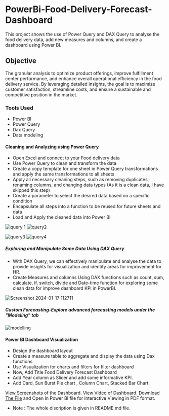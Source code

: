 # PowerBi-Food-Delivery-Forecast-Dashboard
This project shows the use of Power Query and DAX Query to analyse the food delivery data, add new measures and columns, and create a dashboard using Power BI.

## Objective 
The granular analysis to optimize product offerings, improve fulfillment center performance, and enhance overall operational efficiency in the food delivery service. By leveraging detailed insights, the goal is to maximize customer satisfaction, streamline costs, and ensure a sustainable and competitive position in the market.

### Tools Used
* Power BI
* Power Query
* Dax Query
* Data modeling

#### Cleaning and Analyzing using Power Query
- Open Excel and connect to your Food delivery data
- Use Power Query to clean and transform the data
- Create a copy template for one sheet in Power Query transformations and apply the same transformations to all sheets
- Apply all necessary cleaning steps, such as removing duplicates, renaming columns, and changing data types (As it is a clean data, I have skipped this step)
- Create a parameter to select the desired data based on a specific condition
- Encapsulate all steps into a function to be reused for future sheets and data
- Load and Apply the cleaned data into Power BI

![query 1](https://github.com/TrushnaR/PowerBI-Food-Delivery-Forecast-Dashboard-/assets/155801135/d30204e1-0ce0-44a6-b0ad-7212193fb6fa)
![query2](https://github.com/TrushnaR/PowerBI-Food-Delivery-Forecast-Dashboard-/assets/155801135/29104a7f-42a8-422c-8b92-236ed4cc61a1)

![query3](https://github.com/TrushnaR/PowerBI-Food-Delivery-Forecast-Dashboard-/assets/155801135/6fc45e16-bcdb-4425-84eb-5232df63b632)
![query4](https://github.com/TrushnaR/PowerBI-Food-Delivery-Forecast-Dashboard-/assets/155801135/0417f1a8-5c96-42c5-83e0-9cc3420aa111)

##### Exploring and Manipulate Some Data Using DAX Query
* With DAX Query, we can effectively manipulate and analyse the data to provide insights for visualization and identify areas for improvement for HR.
* Create Measures and columns Using DAX functions such as count, sum, calculate, if, switch, divide and Date-time function for exploring some clean data for improve dashboard KPI in PowerBI.

![Screenshot 2024-01-17 112711](https://github.com/TrushnaR/PowerBI-Food-Delivery-Forecast-Dashboard-/assets/155801135/82ed9478-310f-42a2-bc0e-e3c6696da4d0)

##### Custom Forecasting-Explore advanced forecasting models under the "Modeling" tab
![modelling](https://github.com/TrushnaR/PowerBi-Food-Delivery-Forecast-Dashboard/assets/155801135/d3d57af9-ab84-4a38-a491-74d67daed06a)

#### Power BI Dashboard Visualization
* Design the dashboard layout
* Create a measure table to aggregate and display the data using Dax functions
* Use Visualization for charts and filters for filter dashboard
* Now, Add Title Food Delivery Forecast Dashboard
* Add Year column as Slicer and add some informative KPI.
* Add Card, Sun Burst Pie chart , Column Chart, Stacked Bar Chart.

[View Screenshots](https://github.com/TrushnaR/PowerBi-Food-Delivery-Forecast-Dashboard/tree/main/PowerBi%20Food%20Delivery%20Forecasting%20Images) of the Dashboard.
[View Video](https://github.com/TrushnaR/PowerBi-Food-Delivery-Forecast-Dashboard/blob/main/Dashboard%20Video.mp4) of Dashboard.
[Download The File](url) and Open In Power BI file for Interactive Viewing in PDF format.
* Note : The whole discription is given in README.md file.




